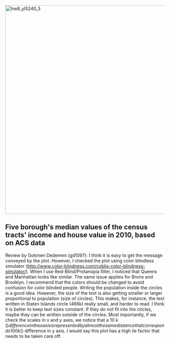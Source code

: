 <img width="658" alt="hw8_yl5240_3" src="https://user-images.githubusercontent.com/31747292/32961353-3850322c-cb96-11e7-895d-8aeffd8a8a85.png">

## Five borough's median values of the census tracts' income and house value in 2010, based on ACS data


Review by Gokmen Dedemen (gd1097): 
I think it is easy to get the message conveyed by the plot. However, I checked the plot using color blindless simulator (http://www.color-blindness.com/coblis-color-blindness-simulator/). When I use Red-Blind/Protanopia filter, I noticed that Queens and Manhattan looks like similar. The same issue applies for Bronx and Brooklyn. I recommend that the colors should be changed to avoid confusion for color blinded people. Writing the population inside the circles is a good idea. However, the size of the text is also getting smaller or larger proportional to population (size of circles). This makes, for instance, the text written in Staten Islands circle (466k) really small, and harder to read. I think it is better to keep text sizes constant. If they do not fit into the circles, maybe they can be written outside of the circles. Most importantly, if we check the scales in x and y axes, we notice that a 10 k ($) difference in the x axis is represented by almost the same distance that corresponds 100 k ($) difference in y axis. I would say this plot has a high lie factor that needs to be taken care off.
